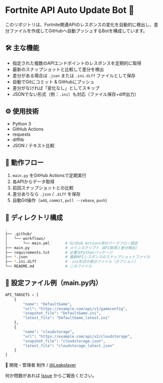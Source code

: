 # Fortnite API Auto Update Bot 🔄

このリポジトリは、Fortnite関連APIのレスポンスの変化を自動的に検出し、差分ファイルを作成してGitHubへ自動プッシュするBotを構成しています。

## 🛠 主な機能

- 指定された複数のAPIエンドポイントのレスポンスを定期的に取得
- 最新のスナップショットと比較して差分を検出
- 差分がある場合は `.json` または `.ini.diff` ファイルとして保存
- 自動でGitにコミット & GitHubにプッシュ
- 差分がなければ「変化なし」としてスキップ
- JSONでない形式（例：`.ini`）も対応（ファイル保存+diff出力）

## ⚙️ 使用技術

- Python 3
- GitHub Actions
- requests
- difflib
- JSON / テキスト比較

## 🔄 動作フロー

1. `main.py` をGitHub Actionsで定期実行
2. 各APIからデータ取得
3. 前回スナップショットとの比較
4. 差分ありなら `.json` / `.diff` を保存
5. 自動Git操作（`add`, `commit`, `pull --rebase`, `push`）

## 📂 ディレクトリ構成

```bash
.
├── .github/
│   └── workflows/
│       └── main.yml       # GitHub Actions用のワークフロー設定
├── main.py                # メインスクリプト（API取得と差分検出）
├── requirements.txt       # 必要なPythonパッケージ
├── *.json                 # 最新APIレスポンスのスナップショットファイル
├── *.ini.diff             # .ini形式の差分ファイル（オプション）
└── README.md              # このファイル

```

## 📝 設定ファイル例（main.py内）
```python
API_TARGETS = [
    {
        "name": "DefaultGame",
        "url": "https://example.com/api/v1/gameconfig",
        "snapshot_file": "DefaultGame.ini",
        "latest_file": "DefaultGame_latest.ini"
    },
    {
        "name": "cloudstorage",
        "url": "https://example.com/api/v2/cloudstorage",
        "snapshot_file": "cloudstorage.json",
        "latest_file": "cloudstorage_latest.json"
    }
]
```

🤖 開発・管理者
制作 / [@Leakplayer](https://x.com/LeakPlayer)

何か問題があれば [Issue](https://github.com/Fortniteleakjp/apiupdate/issues) からご報告ください。
